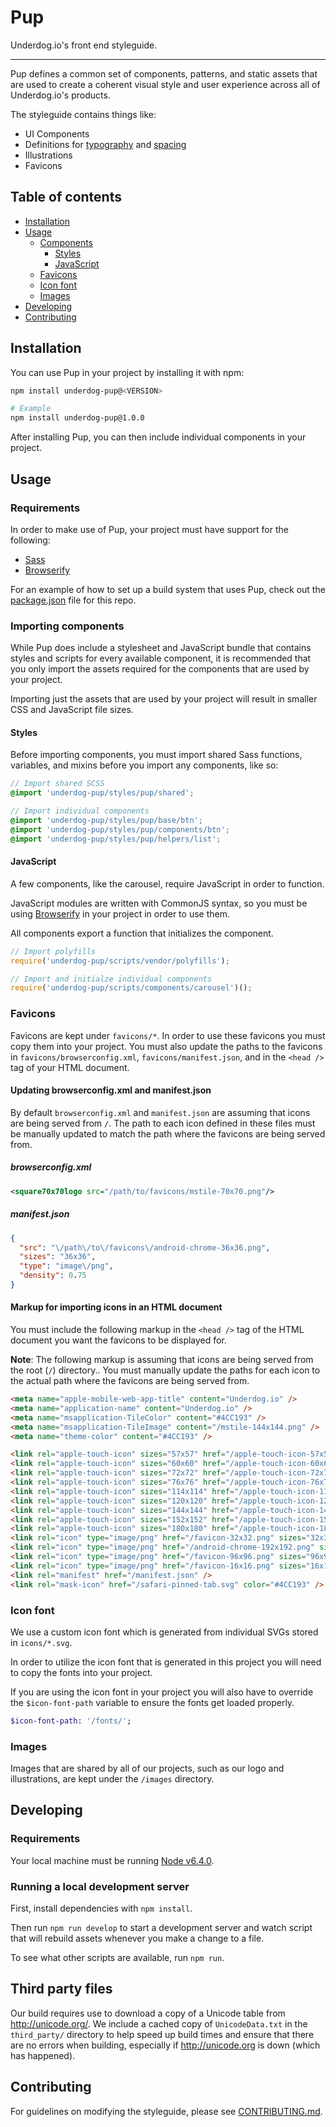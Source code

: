 # Pup

Underdog.io's front end styleguide.

---

Pup defines a common set of components, patterns, and static assets that are used to create a coherent visual style and user experience across all of Underdog.io's products.

The styleguide contains things like:

- UI Components
- Definitions for [typography](https://pup-underdogio.herokuapp.com/typography) and [spacing](https://pup-underdogio.herokuapp.com/spacing)
- Illustrations
- Favicons

## Table of contents

- [Installation](#installation)
- [Usage](#usage)
  - [Components](#importing-components)
    - [Styles](#styles)
    - [JavaScript](#javascript)
  - [Favicons](#favicons)
  - [Icon font](#icon-font)
  - [Images](#images)
- [Developing](#developing)
- [Contributing](#contributing)

## Installation

You can use Pup in your project by installing it with npm:

```bash
npm install underdog-pup@<VERSION>

# Example
npm install underdog-pup@1.0.0
```

After installing Pup, you can then include individual components in your project.

## Usage

### Requirements

In order to make use of Pup, your project must have support for the following:

- [Sass](https://github.com/sass/node-sass)
- [Browserify](https://github.com/substack/node-browserify)

For an example of how to set up a build system that uses Pup, check out the [package.json](https://github.com/underdogio/pup/blob/master/package.json) file for this repo.

### Importing components

While Pup does include a stylesheet and JavaScript bundle that contains styles and scripts for every available component, it is recommended that you only import the assets required for the components that are used by your project.

Importing just the assets that are used by your project will result in smaller CSS and JavaScript file sizes.

#### Styles

Before importing components, you must import shared Sass functions, variables, and mixins before you import any components, like so:

```scss
// Import shared SCSS
@import 'underdog-pup/styles/pup/shared';

// Import individual components
@import 'underdog-pup/styles/pup/base/btn';
@import 'underdog-pup/styles/pup/components/btn';
@import 'underdog-pup/styles/pup/helpers/list';
```

#### JavaScript

A few components, like the carousel, require JavaScript in order to function.

JavaScript modules are written with CommonJS syntax, so you must be using [Browserify](#) in your project in order to use them.

All components export a function that initializes the component.

```javascript
// Import polyfills
require('underdog-pup/scripts/vendor/polyfills');

// Import and initialze individual components
require('underdog-pup/scripts/components/carousel')();
```

### Favicons

Favicons are kept under `favicons/*`. In order to use these favicons you must copy them into your project.
You must also update the paths to the favicons in `favicons/browserconfig.xml`, `favicons/manifest.json`, and
in the `<head />` tag of your HTML document.

#### Updating browserconfig.xml and manifest.json

By default `browserconfig.xml` and `manifest.json` are assuming that icons are being served from `/`. The path to each icon defined in these files must be manually updated to match the path where the favicons are being served from.

##### browserconfig.xml

```xml
<square70x70logo src="/path/to/favicons/mstile-70x70.png"/>
```

##### manifest.json

```json
{
  "src": "\/path\/to\/favicons\/android-chrome-36x36.png",
  "sizes": "36x36",
  "type": "image\/png",
  "density": 0.75
}
```

#### Markup for importing icons in an HTML document

You must include the following markup in the `<head />` tag of the HTML document you want the favicons to be displayed for.

**Note**: The following markup is assuming that icons are being served from the root (`/`) directory..
You must manually update the paths for each icon to the actual path where the favicons are being served from.

```html
<meta name="apple-mobile-web-app-title" content="Underdog.io" />
<meta name="application-name" content="Underdog.io" />
<meta name="msapplication-TileColor" content="#4CC193" />
<meta name="msapplication-TileImage" content="/mstile-144x144.png" />
<meta name="theme-color" content="#4CC193" />

<link rel="apple-touch-icon" sizes="57x57" href="/apple-touch-icon-57x57.png" />
<link rel="apple-touch-icon" sizes="60x60" href="/apple-touch-icon-60x60.png" />
<link rel="apple-touch-icon" sizes="72x72" href="/apple-touch-icon-72x72.png" />
<link rel="apple-touch-icon" sizes="76x76" href="/apple-touch-icon-76x76.png" />
<link rel="apple-touch-icon" sizes="114x114" href="/apple-touch-icon-114x114.png" />
<link rel="apple-touch-icon" sizes="120x120" href="/apple-touch-icon-120x120.png" />
<link rel="apple-touch-icon" sizes="144x144" href="/apple-touch-icon-144x144.png" />
<link rel="apple-touch-icon" sizes="152x152" href="/apple-touch-icon-152x152.png" />
<link rel="apple-touch-icon" sizes="180x180" href="/apple-touch-icon-180x180.png" />
<link rel="icon" type="image/png" href="/favicon-32x32.png" sizes="32x32" />
<link rel="icon" type="image/png" href="/android-chrome-192x192.png" sizes="192x192" />
<link rel="icon" type="image/png" href="/favicon-96x96.png" sizes="96x96" />
<link rel="icon" type="image/png" href="/favicon-16x16.png" sizes="16x16" />
<link rel="manifest" href="/manifest.json" />
<link rel="mask-icon" href="/safari-pinned-tab.svg" color="#4CC193" />
```

### Icon font

We use a custom icon font which is generated from individual SVGs stored in `icons/*.svg`.

In order to utilize the icon font that is generated in this project you will need to copy the fonts into your project.

If you are using the icon font in your project you will also have to override the `$icon-font-path` variable to ensure the fonts get loaded properly.

```sass
$icon-font-path: '/fonts/';
```

### Images

Images that are shared by all of our projects, such as our logo and illustrations, are kept under the `/images` directory.

## Developing

### Requirements

Your local machine must be running [Node v6.4.0](https://nodejs.org/download/release/v6.4.0/).

### Running a local development server

First, install dependencies with `npm install`.

Then run `npm run develop` to start a development server and watch script that will rebuild assets whenever you make a change to a file.

To see what other scripts are available, run `npm run`.

## Third party files

Our build requires use to download a copy of a Unicode table from http://unicode.org/.
We include a cached copy of `UnicodeData.txt` in the `third_party/` directory to help speed up build times and ensure that there are no errors when building, especially if http://unicode.org is down (which has happened).

## Contributing

For guidelines on modifying the styleguide, please see [CONTRIBUTING.md](https://github.com/underdogio/pup/blob/master/CONTRIBUTING.md).
